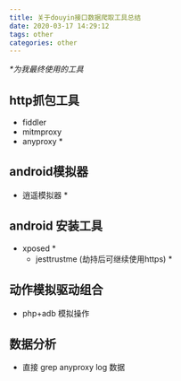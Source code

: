 ```yaml
---
title: 关于douyin接口数据爬取工具总结
date: 2020-03-17 14:29:12
tags: other
categories: other
---
```


*\*为我最终使用的工具*

## http抓包工具 

- fiddler
- mitmproxy
- anyproxy *

## android模拟器

- 逍遥模拟器 *

## android 安装工具

- xposed *
  - jesttrustme (劫持后可继续使用https) *

## 动作模拟驱动组合

- php+adb 模拟操作

## 数据分析

- 直接 grep anyproxy log 数据




